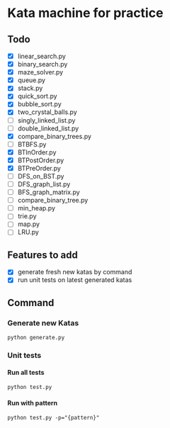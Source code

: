 # Kata machine for practice

## Todo

- [x] linear_search.py
- [x] binary_search.py
- [x] maze_solver.py
- [x] queue.py
- [x] stack.py
- [x] quick_sort.py
- [x] bubble_sort.py
- [x] two_crystal_balls.py
- [ ] singly_linked_list.py
- [ ] double_linked_list.py
- [x] compare_binary_trees.py
- [ ] BTBFS.py
- [x] BTInOrder.py
- [x] BTPostOrder.py
- [x] BTPreOrder.py
- [ ] DFS_on_BST.py
- [ ] DFS_graph_list.py
- [ ] BFS_graph_matrix.py
- [ ] compare_binary_tree.py
- [ ] min_heap.py
- [ ] trie.py
- [ ] map.py
- [ ] LRU.py

## Features to add

- [x] generate fresh new katas by command
- [x] run unit tests on latest generated katas

## Command

### Generate new Katas

```
python generate.py
```

### Unit tests

#### Run all tests

```
python test.py
```

#### Run with pattern

```
python test.py -p="{pattern}" 
```
